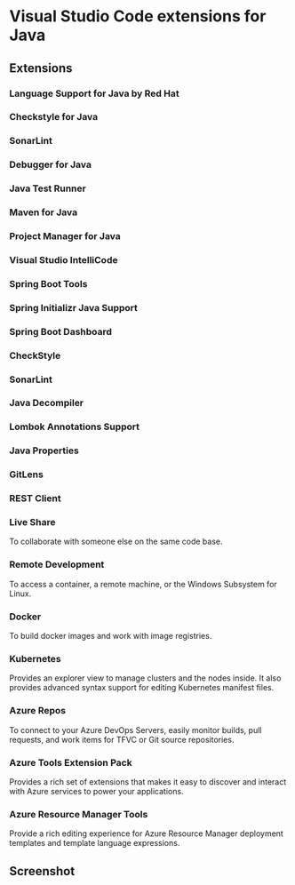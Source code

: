 # Visual Studio Code extensions for Java

## Extensions

### Language Support for Java by Red Hat

### Checkstyle for Java

### SonarLint

### Debugger for Java

### Java Test Runner

### Maven for Java

### Project Manager for Java

### Visual Studio IntelliCode

### Spring Boot Tools

### Spring Initializr Java Support

### Spring Boot Dashboard

### CheckStyle

### SonarLint

### Java Decompiler

### Lombok Annotations Support

### Java Properties

### GitLens

### REST Client

### Live Share

To collaborate with someone else on the same code base.

### Remote Development

To access a container, a remote machine, or the Windows Subsystem for Linux.

### Docker

To build docker images and work with image registries.

### Kubernetes

Provides an explorer view to manage clusters and the nodes inside.
It also provides advanced syntax support for editing Kubernetes manifest files.

### Azure Repos

To connect to your Azure DevOps Servers, easily monitor builds, pull requests, and work items for TFVC or Git source repositories.

### Azure Tools Extension Pack

Provides a rich set of extensions that makes it easy to discover and interact with Azure services to power your applications.

### Azure Resource Manager Tools

Provide a rich editing experience for Azure Resource Manager deployment templates and template language expressions.

## Screenshot
